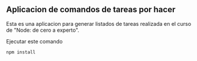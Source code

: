 ## Aplicacion de comandos de tareas por hacer

Esta es una aplicacion para generar listados de tareas
realizada en el curso de "Node: de cero a experto".

Ejecutar este comando

```````
npm install
```````